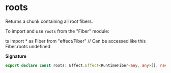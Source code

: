 # roots

Returns a chunk containing all root fibers.

To import and use `roots` from the "Fiber" module:

ts
import \* as Fiber from "effect/Fiber"
// Can be accessed like this
Fiber.roots
undefined

**Signature**

```ts
export declare const roots: Effect.Effect<RuntimeFiber<any, any>[], never, never>
```

